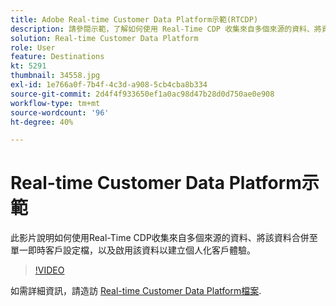 ```yaml
---
title: Adobe Real-time Customer Data Platform示範(RTCDP)
description: 請參閱示範，了解如何使用 Real-Time CDP 收集來自多個來源的資料、將資料合併成單一即時客戶設定檔，以及啟動該資料來建立個人化的客戶體驗。
solution: Real-time Customer Data Platform
role: User
feature: Destinations
kt: 5291
thumbnail: 34558.jpg
exl-id: 1e766a0f-7b4f-4c3d-a908-5cb4cba8b334
source-git-commit: 2d4f4f933650ef1a0ac98d47b28d0d750ae0e908
workflow-type: tm+mt
source-wordcount: '96'
ht-degree: 40%

---
```


# Real-time Customer Data Platform示範

此影片說明如何使用Real-Time CDP收集來自多個來源的資料、將該資料合併至單一即時客戶設定檔，以及啟用該資料以建立個人化客戶體驗。

>[!VIDEO](https://video.tv.adobe.com/v/34558?quality=12&learn=on)


如需詳細資訊，請造訪 [Real-time Customer Data Platform檔案](https://experienceleague.adobe.com/docs/experience-platform/rtcdp/overview.html?lang=zh-Hant).